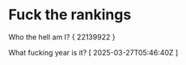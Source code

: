 # Fuck the rankings

Who the hell am I?
{ 22139922 }

What fucking year is it?
[ 2025-03-27T05:46:40Z ]
